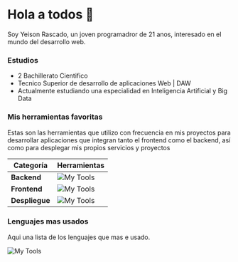 # Hola a todos 👋

Soy Yeison Rascado, un joven programadror de 21 anos, interesado en el mundo del desarrollo web.

### Estudios

- 2 Bachillerato Cientifico
- Tecnico Superior de desarrollo de aplicaciones Web | DAW
- Actualmente estudiando una especialidad en Inteligencia Artificial y Big Data

### Mis herramientas favoritas

Estas son las herramientas que utilizo con frecuencia en mis proyectos para desarrollar aplicaciones que integran tanto el frontend como el backend, así como para desplegar mis propios servicios y proyectos

| Categoría | Herramientas                                                                 |
|-----------|-----------------------------------------------------------------------------|
| **Backend** | ![My Tools](https://skillicons.dev/icons?i=fastapi,postman)               |
| **Frontend**| ![My Tools](https://skillicons.dev/icons?i=react,vue,vite,tailwind,bootstrap) |
| **Despliegue** | ![My Tools](https://skillicons.dev/icons?i=docker)                       |


### Lenguajes mas usados

Aqui una lista de los lenguajes que mas e usado.

![My Tools](https://skillicons.dev/icons?i=python,java,js,ts,php)